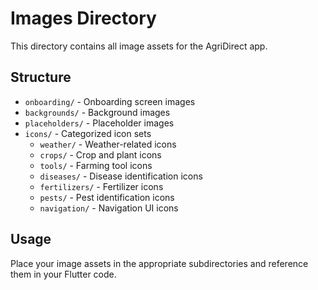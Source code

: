 # Images Directory

This directory contains all image assets for the AgriDirect app.

## Structure
- `onboarding/` - Onboarding screen images
- `backgrounds/` - Background images
- `placeholders/` - Placeholder images
- `icons/` - Categorized icon sets
  - `weather/` - Weather-related icons
  - `crops/` - Crop and plant icons
  - `tools/` - Farming tool icons
  - `diseases/` - Disease identification icons
  - `fertilizers/` - Fertilizer icons
  - `pests/` - Pest identification icons
  - `navigation/` - Navigation UI icons

## Usage
Place your image assets in the appropriate subdirectories and reference them in your Flutter code.
